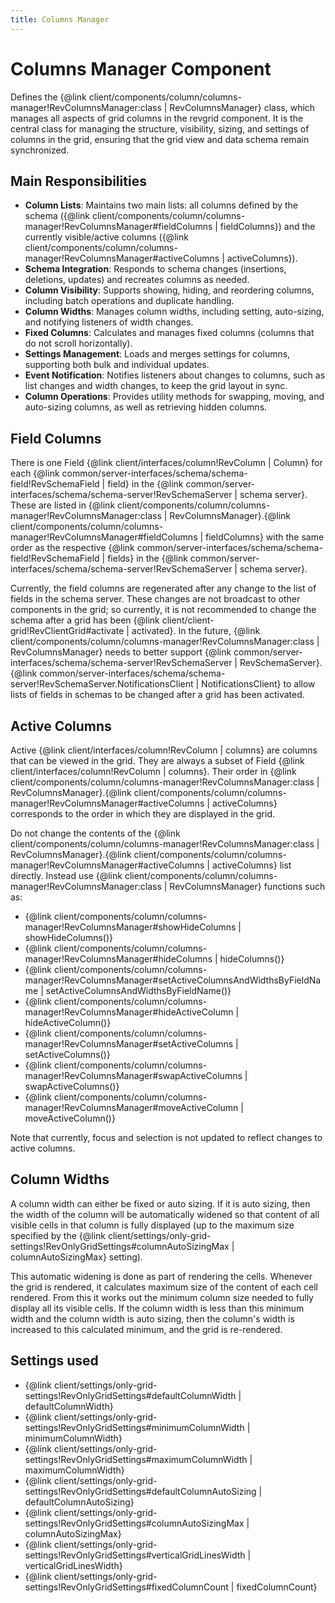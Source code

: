 ```yaml
---
title: Columns Manager
---
```


# Columns Manager Component

Defines the {@link client/components/column/columns-manager!RevColumnsManager:class | RevColumnsManager} class, which manages all aspects of grid columns in the revgrid component. It is the central class for managing the structure, visibility, sizing, and settings of columns in the grid, ensuring that the grid view and data schema remain synchronized.

## Main Responsibilities

* **Column Lists**: Maintains two main lists: all columns defined by the schema ({@link client/components/column/columns-manager!RevColumnsManager#fieldColumns | fieldColumns}) and the currently visible/active columns ({@link client/components/column/columns-manager!RevColumnsManager#activeColumns | activeColumns}).
* **Schema Integration**: Responds to schema changes (insertions, deletions, updates) and recreates columns as needed.
* **Column Visibility**: Supports showing, hiding, and reordering columns, including batch operations and duplicate handling.
* **Column Widths**: Manages column widths, including setting, auto-sizing, and notifying listeners of width changes.
* **Fixed Columns**: Calculates and manages fixed columns (columns that do not scroll horizontally).
* **Settings Management**: Loads and merges settings for columns, supporting both bulk and individual updates.
* **Event Notification**: Notifies listeners about changes to columns, such as list changes and width changes, to keep the grid layout in sync.
* **Column Operations**: Provides utility methods for swapping, moving, and auto-sizing columns, as well as retrieving hidden columns.

## Field Columns

There is one Field {@link client/interfaces/column!RevColumn | Column} for each {@link common/server-interfaces/schema/schema-field!RevSchemaField | field} in the {@link common/server-interfaces/schema/schema-server!RevSchemaServer | schema server}. These are listed in {@link client/components/column/columns-manager!RevColumnsManager:class | RevColumnsManager}.{@link client/components/column/columns-manager!RevColumnsManager#fieldColumns | fieldColumns} with the same order as the respective {@link common/server-interfaces/schema/schema-field!RevSchemaField | fields} in the {@link common/server-interfaces/schema/schema-server!RevSchemaServer | schema server}.

Currently, the field columns are regenerated after any change to the list of fields in the schema server. These changes are not broadcast to other components in the grid; so currently, it is not recommended to change the schema after a grid has been {@link client/client-grid!RevClientGrid#activate | activated}. In the future, {@link client/components/column/columns-manager!RevColumnsManager:class | RevColumnsManager} needs to better support {@link common/server-interfaces/schema/schema-server!RevSchemaServer | RevSchemaServer}.{@link common/server-interfaces/schema/schema-server!RevSchemaServer.NotificationsClient | NotificationsClient} to allow lists of fields in schemas to be changed after a grid has been activated.

## Active Columns

Active {@link client/interfaces/column!RevColumn | columns} are columns that can be viewed in the grid.  They are always a subset of Field {@link client/interfaces/column!RevColumn | columns}. Their order in {@link client/components/column/columns-manager!RevColumnsManager:class | RevColumnsManager}.{@link client/components/column/columns-manager!RevColumnsManager#activeColumns | activeColumns} corresponds to the order in which they are displayed in the grid.

Do not change the contents of the {@link client/components/column/columns-manager!RevColumnsManager:class | RevColumnsManager}.{@link client/components/column/columns-manager!RevColumnsManager#activeColumns | activeColumns} list directly. Instead use {@link client/components/column/columns-manager!RevColumnsManager:class | RevColumnsManager} functions such as:
* {@link client/components/column/columns-manager!RevColumnsManager#showHideColumns | showHideColumns()}
* {@link client/components/column/columns-manager!RevColumnsManager#hideColumns | hideColumns()}
* {@link client/components/column/columns-manager!RevColumnsManager#setActiveColumnsAndWidthsByFieldName | setActiveColumnsAndWidthsByFieldName()}
* {@link client/components/column/columns-manager!RevColumnsManager#hideActiveColumn | hideActiveColumn()}
* {@link client/components/column/columns-manager!RevColumnsManager#setActiveColumns | setActiveColumns()}
* {@link client/components/column/columns-manager!RevColumnsManager#swapActiveColumns | swapActiveColumns()}
* {@link client/components/column/columns-manager!RevColumnsManager#moveActiveColumn | moveActiveColumn()}

Note that currently, focus and selection is not updated to reflect changes to active columns.

## Column Widths
A column width can either be fixed or auto sizing.  If it is auto sizing, then the width of the column will be automatically widened so that content of all visible cells in that column is fully displayed (up to the maximum size specified by the {@link client/settings/only-grid-settings!RevOnlyGridSettings#columnAutoSizingMax | columnAutoSizingMax} setting).

This automatic widening is done as part of rendering the cells. Whenever the grid is rendered, it calculates maximum size of the content of each cell rendered. From this it works out the minimum column size needed to fully display all its visible cells.  If the column width is less than this minimum width and the column width is auto sizing, then the column's width is increased to this calculated minimum, and the grid is re-rendered.

## Settings used
* {@link client/settings/only-grid-settings!RevOnlyGridSettings#defaultColumnWidth | defaultColumnWidth}
* {@link client/settings/only-grid-settings!RevOnlyGridSettings#minimumColumnWidth | minimumColumnWidth}
* {@link client/settings/only-grid-settings!RevOnlyGridSettings#maximumColumnWidth | maximumColumnWidth}
* {@link client/settings/only-grid-settings!RevOnlyGridSettings#defaultColumnAutoSizing | defaultColumnAutoSizing}
* {@link client/settings/only-grid-settings!RevOnlyGridSettings#columnAutoSizingMax | columnAutoSizingMax}
* {@link client/settings/only-grid-settings!RevOnlyGridSettings#verticalGridLinesWidth | verticalGridLinesWidth}
* {@link client/settings/only-grid-settings!RevOnlyGridSettings#fixedColumnCount | fixedColumnCount}
